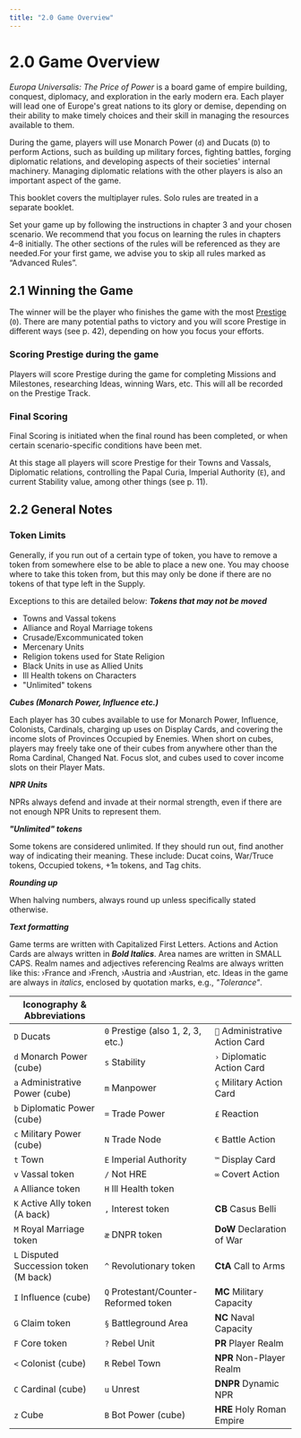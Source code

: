 ```yaml
---
title: "2.0 Game Overview"
---
```


# 2.0 Game Overview

*Europa Universalis: The Price of Power* is a board game of empire building, conquest, diplomacy, and exploration in the early modern era. Each player will lead one of Europe's great nations to its glory or demise, depending on their ability to make timely choices and their skill in managing the resources available to them. 

During the game, players will use Monarch Power (`d`) and Ducats (`D`) to perform Actions, such as building up military forces, fighting battles, forging diplomatic relations, and developing aspects of their societies' internal machinery. Managing diplomatic relations with the other players is also an important aspect of the game.

This booklet covers the multiplayer rules. Solo rules are treated in a separate booklet.

Set your game up by following the instructions in chapter 3 and your chosen scenario. We recommend that you focus on learning the rules in chapters 4–8 initially. The other sections of the rules will be referenced as they are needed.For your first game, we advise you to skip all rules marked as “Advanced Rules”.

## 2.1 Winning the Game

The winner will be the player who finishes the game with the most [Prestige](/docs/17-0-victory-and-prestige/#171-the-prestige-track) (`0`). There are many potential paths to victory and you will score Prestige in different ways (see p. 42), depending on how you focus your efforts.

### Scoring Prestige during the game

Players will score Prestige during the game for completing Missions and Milestones, researching Ideas, winning Wars, etc. This will all be recorded on the Prestige Track.

### Final Scoring

Final Scoring is initiated when the final round has been completed, or when certain scenario-specific conditions have been met.

At this stage all players will score Prestige for their Towns and Vassals, Diplomatic relations, controlling the Papal Curia, Imperial Authority (`E`), and current Stability value, among other things (see p. 11).

## 2.2 General Notes

### Token Limits

Generally, if you run out of a certain type of token, you have to remove a token from somewhere else to be able to place a new one. You may choose where to take this token from, but this may only be done if there are no tokens of that type left in the Supply.

Exceptions to this are detailed below:
***Tokens that may not be moved***
- Towns and Vassal tokens
- Alliance and Royal Marriage tokens
- Crusade/Excommunicated token
- Mercenary Units
- Religion tokens used for State Religion
- Black Units in use as Allied Units
- Ill Health tokens on Characters
- "Unlimited" tokens

***Cubes (Monarch Power, Influence etc.)***

Each player has 30 cubes available to use for Monarch Power, Influence, Colonists, Cardinals, charging up uses on Display Cards, and covering the income slots of Provinces Occupied by Enemies. When short on cubes, players may freely take one of their cubes from anywhere other than the Roma Cardinal, Changed Nat. Focus slot, and cubes used to cover income slots on their Player Mats.

***NPR Units***

NPRs always defend and invade at their normal strength, even if there are not enough NPR Units to represent them. 

***"Unlimited" tokens***

Some tokens are considered unlimited. If they should run out, find another way of indicating their meaning. These include: Ducat coins, War/Truce tokens, Occupied tokens, +1`m` tokens, and Tag chits.


***Rounding up***

When halving numbers, always round up unless specifically stated otherwise.

***Text formatting***

Game terms are written with Capitalized First Letters. Actions and Action Cards are always written in ***Bold Italics***. Area names are written in SMALL CAPS. Realm names and adjectives referencing Realms are always written like this: ›France and ›French, ›Austria and ›Austrian, etc. Ideas in the game are always in *italics*, enclosed by quotation marks, e.g., *"Tolerance"*.

|Iconography & Abbreviations			|										|								|
|---------------------------------------|---------------------------------------|-------------------------------|
|`D` Ducats								|`0` Prestige (also 1, 2, 3, etc.)		|`` Administrative Action Card	|
|`d` Monarch Power (cube)				|`s` Stability                          |`›` Diplomatic Action Card		|
|`a` Administrative Power (cube)        |`m` Manpower                           |`ç` Military Action Card       |
|`b` Diplomatic Power (cube)            |`=` Trade Power                        |`£` Reaction                   |
|`c` Military Power (cube)              |`N` Trade Node                         |`€` Battle Action              |
|`t` Town                               |`E` Imperial Authority                 |`™` Display Card               |
|`v` Vassal token                       |`/` Not HRE                            |`∞` Covert Action              |
|`A` Alliance token                     |`H` Ill Health token                   |                               |
|`K` Active Ally token (A back)         |`,` Interest token                     |**CB** Casus Belli             |
|`M` Royal Marriage token               |`æ` DNPR token                         |**DoW** Declaration of War     |
|`L` Disputed Succession token (M back)	|`^` Revolutionary token                |**CtA** Call to Arms           |
|`I` Influence (cube)					|`Q` Protestant/Counter-Reformed token	|**MC** Military Capacity       |
|`G` Claim token                        |`§` Battleground Area                  |**NC** Naval Capacity          |
|`F` Core token                         |`?` Rebel Unit                         |**PR** Player Realm            |
|`<` Colonist (cube)                    |`R` Rebel Town                         |**NPR** Non-Player Realm       |
|`C` Cardinal (cube)                    |`u` Unrest                             |**DNPR** Dynamic NPR           |
|`z` Cube                               |`B` Bot Power (cube)                   |**HRE** Holy Roman Empire      |